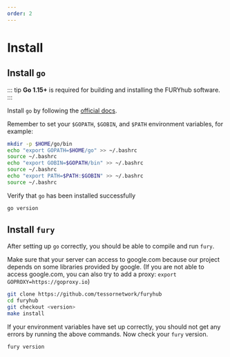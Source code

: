 ```yaml
---
order: 2
---
```


# Install
## Install `go`

::: tip
**Go 1.15+** is required for building and installing the FURYhub software.
:::

Install `go` by following the [official docs](https://golang.org/doc/install).

Remember to set your `$GOPATH`, `$GOBIN`, and `$PATH` environment variables, for example:

```bash
mkdir -p $HOME/go/bin
echo "export GOPATH=$HOME/go" >> ~/.bashrc
source ~/.bashrc
echo "export GOBIN=$GOPATH/bin" >> ~/.bashrc
source ~/.bashrc
echo "export PATH=$PATH:$GOBIN" >> ~/.bashrc
source ~/.bashrc
```

Verify that `go` has been installed successfully

```bash
go version
```

## Install `fury`

After setting up `go` correctly, you should be able to compile and run `fury`.

Make sure that your server can access to google.com because our project depends on some libraries provided by google. (If you are not able to access google.com, you can also try to add a proxy: `export GOPROXY=https://goproxy.io`)

```bash
git clone https://github.com/tessornetwork/furyhub
cd furyhub
git checkout <version>
make install
```

If your environment variables have set up correctly, you should not get any errors by running the above commands.
Now check your `fury` version.

```bash
fury version
```

